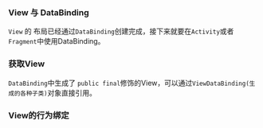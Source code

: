 ### View 与 DataBinding
`View` 的 布局已经通过`DataBinding`创建完成，接下来就要在`Activity`或者`Fragment`中使用DataBinding。

### 获取View
`DataBinding`中生成了 `public final`修饰的View，可以通过`ViewDataBinding(生成的各种子类)`对象直接引用。

### View的行为绑定